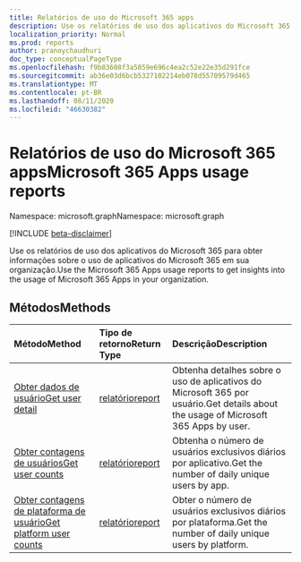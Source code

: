 ```yaml
---
title: Relatórios de uso do Microsoft 365 apps
description: Use os relatórios de uso dos aplicativos do Microsoft 365 para obter informações sobre o uso de aplicativos do Microsoft 365 em sua organização.
localization_priority: Normal
ms.prod: reports
author: pranoychaudhuri
doc_type: conceptualPageType
ms.openlocfilehash: f9b83608f3a5859e696c4ea2c52e22e35d291fce
ms.sourcegitcommit: ab36e03d6bcb5327102214eb078d55709579d465
ms.translationtype: MT
ms.contentlocale: pt-BR
ms.lasthandoff: 08/11/2020
ms.locfileid: "46630382"
---
```

# <a name="microsoft-365-apps-usage-reports"></a><span data-ttu-id="c9dc6-103">Relatórios de uso do Microsoft 365 apps</span><span class="sxs-lookup"><span data-stu-id="c9dc6-103">Microsoft 365 Apps usage reports</span></span>

<span data-ttu-id="c9dc6-104">Namespace: microsoft.graph</span><span class="sxs-lookup"><span data-stu-id="c9dc6-104">Namespace: microsoft.graph</span></span>

[!INCLUDE [beta-disclaimer](../../includes/beta-disclaimer.md)]

<span data-ttu-id="c9dc6-105">Use os relatórios de uso dos aplicativos do Microsoft 365 para obter informações sobre o uso de aplicativos do Microsoft 365 em sua organização.</span><span class="sxs-lookup"><span data-stu-id="c9dc6-105">Use the Microsoft 365 Apps usage reports to get insights into the usage of Microsoft 365 Apps in your organization.</span></span>

## <a name="methods"></a><span data-ttu-id="c9dc6-106">Métodos</span><span class="sxs-lookup"><span data-stu-id="c9dc6-106">Methods</span></span>

| <span data-ttu-id="c9dc6-107">Método</span><span class="sxs-lookup"><span data-stu-id="c9dc6-107">Method</span></span>                                                                        | <span data-ttu-id="c9dc6-108">Tipo de retorno</span><span class="sxs-lookup"><span data-stu-id="c9dc6-108">Return Type</span></span>                                    | <span data-ttu-id="c9dc6-109">Descrição</span><span class="sxs-lookup"><span data-stu-id="c9dc6-109">Description</span></span>                                                |
| :---------------------------------------------------------------------------- | :--------------------------------------------- | :--------------------------------------------------------- |
| [<span data-ttu-id="c9dc6-110">Obter dados de usuário</span><span class="sxs-lookup"><span data-stu-id="c9dc6-110">Get user detail</span></span>](../api/reportroot-getm365appuserdetail.md)                  | [<span data-ttu-id="c9dc6-111">relatório</span><span class="sxs-lookup"><span data-stu-id="c9dc6-111">report</span></span>](../resources/intune-shared-report.md) | <span data-ttu-id="c9dc6-112">Obtenha detalhes sobre o uso de aplicativos do Microsoft 365 por usuário.</span><span class="sxs-lookup"><span data-stu-id="c9dc6-112">Get details about the usage of Microsoft 365 Apps by user.</span></span> |
| [<span data-ttu-id="c9dc6-113">Obter contagens de usuários</span><span class="sxs-lookup"><span data-stu-id="c9dc6-113">Get user counts</span></span>](../api/reportroot-getm365appusercounts.md)                  | [<span data-ttu-id="c9dc6-114">relatório</span><span class="sxs-lookup"><span data-stu-id="c9dc6-114">report</span></span>](../resources/intune-shared-report.md) | <span data-ttu-id="c9dc6-115">Obtenha o número de usuários exclusivos diários por aplicativo.</span><span class="sxs-lookup"><span data-stu-id="c9dc6-115">Get the number of daily unique users by app.</span></span>               |
| [<span data-ttu-id="c9dc6-116">Obter contagens de plataforma de usuário</span><span class="sxs-lookup"><span data-stu-id="c9dc6-116">Get platform user counts</span></span>](../api/reportroot-getm365appplatformusercounts.md) | [<span data-ttu-id="c9dc6-117">relatório</span><span class="sxs-lookup"><span data-stu-id="c9dc6-117">report</span></span>](../resources/intune-shared-report.md) | <span data-ttu-id="c9dc6-118">Obter o número de usuários exclusivos diários por plataforma.</span><span class="sxs-lookup"><span data-stu-id="c9dc6-118">Get the number of daily unique users by platform.</span></span>          |
